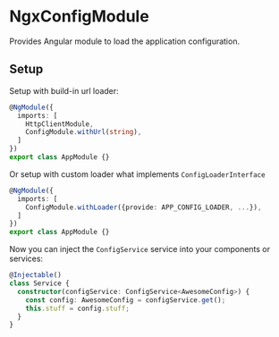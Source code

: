 # NgxConfigModule
Provides Angular module to load the application configuration.

## Setup
Setup with build-in url loader:
```typescript
@NgModule({
  imports: [
    HttpClientModule,
    ConfigModule.withUrl(string),
  ]
})
export class AppModule {}
```

Or setup with custom loader what implements `ConfigLoaderInterface`
```typescript
@NgModule({
  imports: [
    ConfigModule.withLoader({provide: APP_CONFIG_LOADER, ...}),
  ]
})
export class AppModule {}
```

Now you can inject the `ConfigService` service into your components or services:
```typescript
@Injectable()
class Service {
  constructor(configService: ConfigService<AwesomeConfig>) {
    const config: AwesomeConfig = configService.get();
    this.stuff = config.stuff;
  }
}
```
